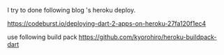 
I try to done following blog 's heroku deploy. 

https://codeburst.io/deploying-dart-2-apps-on-heroku-27fa120f1ec4


use following build pack
https://github.com/kyorohiro/heroku-buildpack-dart
